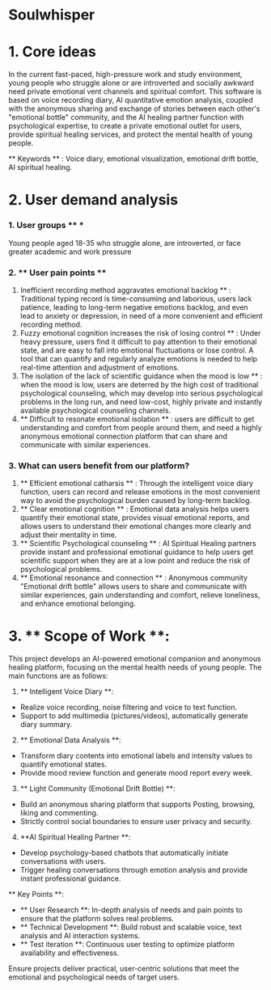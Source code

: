 # Soulwhisper

# 1. Core ideas
In the current fast-paced, high-pressure work and study environment, young people who struggle alone or are introverted and socially awkward need private emotional vent channels and spiritual comfort. This software is based on voice recording diary, AI quantitative emotion analysis, coupled with the anonymous sharing and exchange of stories between each other's "emotional bottle" community, and the AI healing partner function with psychological expertise, to create a private emotional outlet for users, provide spiritual healing services, and protect the mental health of young people.

** Keywords ** : Voice diary, emotional visualization, emotional drift bottle, AI spiritual healing.

# 2. User demand analysis
### 1. User groups ** *
Young people aged 18-35 who struggle alone, are introverted, or face greater academic and work pressure
### 2. ** User pain points **
1. Inefficient recording method aggravates emotional backlog ** : Traditional typing record is time-consuming and laborious, users lack patience, leading to long-term negative emotions backlog, and even lead to anxiety or depression, in need of a more convenient and efficient recording method.
2. Fuzzy emotional cognition increases the risk of losing control ** : Under heavy pressure, users find it difficult to pay attention to their emotional state, and are easy to fall into emotional fluctuations or lose control. A tool that can quantify and regularly analyze emotions is needed to help real-time attention and adjustment of emotions.
3. The isolation of the lack of scientific guidance when the mood is low ** : when the mood is low, users are deterred by the high cost of traditional psychological counseling, which may develop into serious psychological problems in the long run, and need low-cost, highly private and instantly available psychological counseling channels.
4. ** Difficult to resonate emotional isolation ** : users are difficult to get understanding and comfort from people around them, and need a highly anonymous emotional connection platform that can share and communicate with similar experiences.
### 3. What can users benefit from our platform?
1. ** Efficient emotional catharsis ** : Through the intelligent voice diary function, users can record and release emotions in the most convenient way to avoid the psychological burden caused by long-term backlog.
2. ** Clear emotional cognition ** : Emotional data analysis helps users quantify their emotional state, provides visual emotional reports, and allows users to understand their emotional changes more clearly and adjust their mentality in time.
3. ** Scientific Psychological counseling ** : AI Spiritual Healing partners provide instant and professional emotional guidance to help users get scientific support when they are at a low point and reduce the risk of psychological problems.
4. ** Emotional resonance and connection ** : Anonymous community "Emotional drift bottle" allows users to share and communicate with similar experiences, gain understanding and comfort, relieve loneliness, and enhance emotional belonging.

# 3. ** Scope of Work **:
This project develops an AI-powered emotional companion and anonymous healing platform, focusing on the mental health needs of young people.
The main functions are as follows:

1. ** Intelligent Voice Diary **:
- Realize voice recording, noise filtering and voice to text function.
- Support to add multimedia (pictures/videos), automatically generate diary summary.

2. ** Emotional Data Analysis **:
- Transform diary contents into emotional labels and intensity values to quantify emotional states.
- Provide mood review function and generate mood report every week.

3. ** Light Community (Emotional Drift Bottle) **:
- Build an anonymous sharing platform that supports Posting, browsing, liking and commenting.
- Strictly control social boundaries to ensure user privacy and security.

4. **AI Spiritual Healing Partner **:
- Develop psychology-based chatbots that automatically initiate conversations with users.
- Trigger healing conversations through emotion analysis and provide instant professional guidance.

** Key Points **:
- ** User Research **: In-depth analysis of needs and pain points to ensure that the platform solves real problems.
- ** Technical Development **: Build robust and scalable voice, text analysis and AI interaction systems.
- ** Test iteration **: Continuous user testing to optimize platform availability and effectiveness.

Ensure projects deliver practical, user-centric solutions that meet the emotional and psychological needs of target users.
